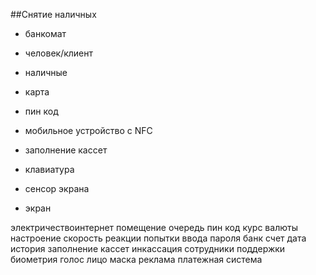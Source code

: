 ##Снятие наличных

* банкомат
* человек/клиент


* наличные
* карта
* пин код
* мобильное устройство с NFC
* заполнение кассет

* клавиатура
* сенсор экрана
* экран


электричествоинтернет
помещение
очередь
пин код
курс валюты
настроение
скорость реакции
попытки ввода пароля
банк
счет
дата
история
заполнение кассет
инкассация
сотрудники поддержки
биометрия
голос
лицо
маска
реклама
платежная система